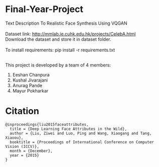 # Final-Year-Project
Text Description To Realistic Face Synthesis Using VQGAN<br><br>
Dataset link: http://mmlab.ie.cuhk.edu.hk/projects/CelebA.html<br>
Download the dataset and store it in dataset folder.<br><br>
To install requirements: pip install -r requirements.txt<br><br>

This project is developed by a team of 4 members:<br>
1. Eeshan Chanpura<br>
2. Kushal Jivarajani <br>
3. Anurag Pande <br>
4. Mayur Pokharkar

# Citation
```
@inproceedings{liu2015faceattributes,
  title = {Deep Learning Face Attributes in the Wild},
  author = {Liu, Ziwei and Luo, Ping and Wang, Xiaogang and Tang, Xiaoou},
  booktitle = {Proceedings of International Conference on Computer Vision (ICCV)},
  month = {December},
  year = {2015} 
}
```
